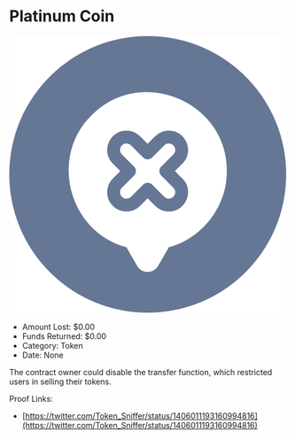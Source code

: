 # Platinum Coin
![Platinum Coin](/rektimages/Platinum-Coin.png)
- Amount Lost: $0.00
- Funds Returned: $0.00
- Category: Token
- Date: None

The contract owner could disable the transfer function, which restricted users in selling their tokens.  
  



Proof Links:
- [https://twitter.com/Token_Sniffer/status/1406011193160994816](https://twitter.com/Token_Sniffer/status/1406011193160994816)


